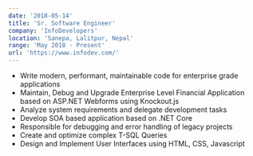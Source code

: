 ```yaml
---
date: '2018-05-14'
title: 'Sr. Software Engineer'
company: 'InfoDevelopers'
location: 'Sanepa, Lalitpur, Nepal'
range: 'May 2018 - Present'
url: 'https://www.infodev.com/'
---
```


- Write modern, performant, maintainable code for enterprise grade applications
- Maintain, Debug and Upgrade Enterprise Level Financial Application based on ASP.NET Webforms using Knockout.js
- Analyze system requirements and delegate development tasks
- Develop SOA based application based on .NET Core
- Responsible for debugging and error handling of legacy projects
- Create and optimize complex T-SQL Queries
- Design and Implement User Interfaces using HTML, CSS, Javascript